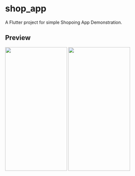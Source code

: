 # shop_app

A Flutter project for simple Shopoing App Demonstration.

## Preview

<img src="https://user-images.githubusercontent.com/85961517/220825622-900e95bf-238e-4916-8dfa-fd60c4ff0d3f.jpg" width="200" height="400" /> <img src="https://user-images.githubusercontent.com/85961517/220825622-900e95bf-238e-4916-8dfa-fd60c4ff0d3f.jpg" width="200" height="400" />



